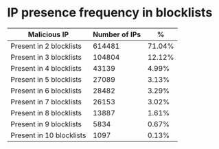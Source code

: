 # IP presence frequency in blocklists
| Malicious IP | Number of IPs | % |
|----|----|----|
| Present in 2 blocklists | 614481 | 71.04% |
| Present in 3 blocklists | 104804 | 12.12% |
| Present in 4 blocklists | 43139 | 4.99% |
| Present in 5 blocklists | 27089 | 3.13% |
| Present in 6 blocklists | 28482 | 3.29% |
| Present in 7 blocklists | 26153 | 3.02% |
| Present in 8 blocklists | 13887 | 1.61% |
| Present in 9 blocklists | 5834 | 0.67% |
| Present in 10 blocklists | 1097 | 0.13% |
